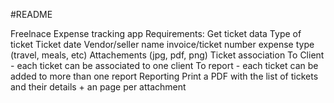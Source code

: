 #README

Freelnace Expense tracking app
Requirements:
    Get ticket data
        Type of ticket
        Ticket date
        Vendor/seller name
        invoice/ticket number
        expense type (travel, meals, etc)
        Attachements (jpg, pdf, png)
    Ticket association
        To Client - each ticket can be associated to one client
        To report - each ticket can be added to more than one report
    Reporting
        Print a PDF with the list of tickets and their details + an page per attachment
        

    